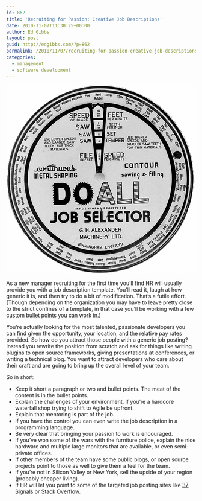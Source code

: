 ```yaml
---
id: 862
title: 'Recruiting for Passion: Creative Job Descriptions'
date: 2010-11-07T11:30:25+00:00
author: Ed Gibbs
layout: post
guid: http://edgibbs.com/?p=862
permalink: /2010/11/07/recruiting-for-passion-creative-job-descriptions/
categories:
  - management
  - software development
---
```

<div align="center">
  <img src="/images/job_selector.gif" />
</div>

As a new manager recruiting for the first time you&#8217;ll find HR will usually provide you with a job description template. You&#8217;ll read it, laugh at how generic it is, and then try to do a bit of modification. That&#8217;s a futile effort. (Though depending on the organization you may have to leave pretty close to the strict confines of a template, in that case you&#8217;ll be working with a few custom bullet points you can work in.)

You&#8217;re actually looking for the most talented, passionate developers you can find given the opportunity, your location, and the relative pay rates provided. So how do you attract those people with a generic job posting? Instead you rewrite the position from scratch and ask for things like writing plugins to open source frameworks, giving presentations at conferences, or writing a technical blog. You want to attract developers who care about their craft and are going to bring up the overall level of your team.

So in short:

  * Keep it short a paragraph or two and bullet points. The meat of the content is in the bullet points.
  * Explain the challenges of your environment, if you&#8217;re a hardcore waterfall shop trying to shift to Agile be upfront.
  * Explain that mentoring is part of the job.
  * If you have the control you can even write the job description in a programming language.
  * Be very clear that bringing your passion to work is encouraged.
  * If you&#8217;ve won some of the wars with the furniture police, explain the nice hardware and multiple large monitors that are available, or even semi-private offices.
  * If other members of the team have some public blogs, or open source projects point to those as well to give them a feel for the team.
  * If you&#8217;re not in Silicon Valley or New York, sell the upside of your region (probably cheaper living).
  * If HR will let you point to some of the targeted job posting sites like [37 Signals](http://jobs.37signals.com/) or [Stack Overflow](http://careers.stackoverflow.com/).